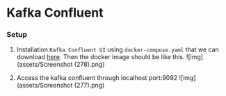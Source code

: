 # Kafka Confluent

### Setup
1. Installation `Kafka Confluent UI` using `docker-compose.yaml` that we can download [here](https://github.com/confluentinc/cp-all-in-one/blob/7.3.0-post/cp-all-in-one/docker-compose.yml). Then the docker image should be like this.
![img](assets/Screenshot (278).png)

2. Access the kafka confluent through localhost port:9092
![img](assets/Screenshot (277).png)